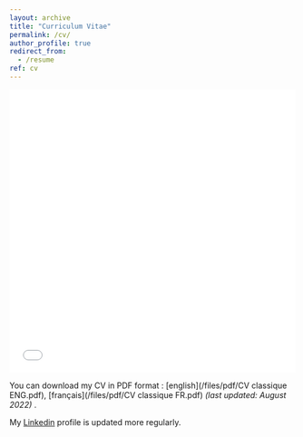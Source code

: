 ```yaml
---
layout: archive
title: "Curriculum Vitae"
permalink: /cv/
author_profile: true
redirect_from:
  - /resume
ref: cv
---
```


<iframe src="/files/pdf/CV classique ENG.pdf" width="100%" height="500" frameborder="no" border="0" marginwidth="0" marginheight="0"></iframe>

You can download my CV in PDF format : [english](/files/pdf/CV classique ENG.pdf), [français](/files/pdf/CV classique FR.pdf) <I>(last updated: August 2022) </I>.

My [Linkedin](http://www.linkedin.com/in/valentin-kilian-277777209/) profile is updated more regularly. 